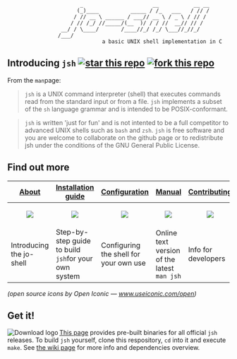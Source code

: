 ```
                       _                      __           __ __
                      (_)____          _____ / /_   ___   / // /
                     / // __ \ ______ / ___// __ \ / _ \ / // / 
                    / // /_/ //_____/(__  )/ / / //  __// // /  
                 __/ / \____/       /____//_/ /_/ \___//_//_/   
                /___/
                              a basic UNIX shell implementation in C
```
## Introducing `jsh`     [![star this repo](http://github-svg-buttons.herokuapp.com/star.svg?user=jovanbulck&repo=jo-shell)](http://github.com/jovanbulck/jo-shell/stargazers) [![fork this repo](http://github-svg-buttons.herokuapp.com/fork.svg?user=jovanbulck&repo=jo-shell)](http://github.com/jovanbulck/jo-shell/fork)

From the `man`page:

> `jsh` is a UNIX command interpreter (shell) that executes commands read from the standard input or from a file. `jsh` implements a subset of the `sh` language grammar and is intended to be POSIX-conformant.

> `jsh` is written 'just for fun' and is not intented to be a full competitor to advanced UNIX shells such as `bash` and `zsh`. `jsh` is free software and you are welcome to collaborate on the github page or to redistribute jsh under the conditions of the GNU General Public License.

## Find out more
<!---

vóór aanpassing Gijs - verwijder indien de aanpassing goedgekeurd is.

| About | Installation guide | Configuration | Manual | Contributing |
|----|----------|----------|---------|---------|
| ![about-icon](https://cloud.githubusercontent.com/assets/2464627/4872726/aa9d7d3e-61f0-11e4-8f0d-3868bc8d62ee.png) | ![installation-icon](https://cloud.githubusercontent.com/assets/2464627/4872729/bf52b30c-61f0-11e4-8760-7cc07786704f.png) | ![config-icon](https://cloud.githubusercontent.com/assets/2464627/4872716/4db5601e-61f0-11e4-8f99-5b25bd872e11.png) | ![doc-icon](https://cloud.githubusercontent.com/assets/2464627/4872720/6dcef1bc-61f0-11e4-9790-dea9c2534075.png) | ![community-icon](https://cloud.githubusercontent.com/assets/2464627/4872722/95271852-61f0-11e4-9a3d-266cc702ba2e.png) |
| [About `jsh`](https://github.com/jovanbulck/jo-shell/wiki/About) | [Compiling and running `jsh`](https://github.com/jovanbulck/jo-shell/wiki/Compiling-and-running) | [Customizing `jsh`](https://github.com/jovanbulck/jo-shell/wiki/Sample-configuration-files) | [`jsh` man page](https://github.com/jovanbulck/jo-shell/wiki/Manual) | [Coding guidelines](https://github.com/jovanbulck/jo-shell/wiki/Coding-guidelines)|
|----|----------|----------|---------|---------|
| ![about-icon](https://cloud.githubusercontent.com/assets/2464627/4872726/aa9d7d3e-61f0-11e4-8f0d-3868bc8d62ee.png) | ![installation-icon](https://cloud.githubusercontent.com/assets/2464627/4872729/bf52b30c-61f0-11e4-8760-7cc07786704f.png) | ![config-icon](https://cloud.githubusercontent.com/assets/2464627/4872716/4db5601e-61f0-11e4-8f99-5b25bd872e11.png) | ![doc-icon](https://cloud.githubusercontent.com/assets/2464627/4872720/6dcef1bc-61f0-11e4-9790-dea9c2534075.png) | ![community-icon](https://cloud.githubusercontent.com/assets/2464627/4872722/95271852-61f0-11e4-9a3d-266cc702ba2e.png) |

| Introducing the jo-shell | Step-by-step guide to build `jsh`for your own system | Configuring the shell for your own use | Online text version of the latest `man jsh` | Info for developers |
*(open source icons by Open Iconic — www.useiconic.com/open)*
-->

| [About](https://github.com/jovanbulck/jo-shell/wiki/About) | [Installation guide](https://github.com/jovanbulck/jo-shell/wiki/Compiling-and-running) | [Configuration](https://github.com/jovanbulck/jo-shell/wiki/Sample-configuration-files) | [Manual](https://github.com/jovanbulck/jo-shell/wiki/Manual) | [Contributing](https://github.com/jovanbulck/jo-shell/wiki/Coding-guidelines) |
|----|----------|----------|---------|---------|
| [<p align="center"> <img src="https://cloud.githubusercontent.com/assets/2464627/4872726/aa9d7d3e-61f0-11e4-8f0d-3868bc8d62ee.png"/> </p>](https://github.com/jovanbulck/jo-shell/wiki/About) | [<p align="center"> <img src="https://cloud.githubusercontent.com/assets/2464627/4872729/bf52b30c-61f0-11e4-8760-7cc07786704f.png"/> </p>](https://github.com/jovanbulck/jo-shell/wiki/Compiling-and-running) | [<p align="center"> <img src="https://cloud.githubusercontent.com/assets/2464627/4872716/4db5601e-61f0-11e4-8f99-5b25bd872e11.png"/> </p>](https://github.com/jovanbulck/jo-shell/wiki/Sample-configuration-files) | [<p align="center"> <img src="https://cloud.githubusercontent.com/assets/2464627/4872720/6dcef1bc-61f0-11e4-9790-dea9c2534075.png"/> </p>](https://github.com/jovanbulck/jo-shell/wiki/Manual) | [<p align="center"> <img src="https://cloud.githubusercontent.com/assets/2464627/4872722/95271852-61f0-11e4-9a3d-266cc702ba2e.png"/> </p>](https://github.com/jovanbulck/jo-shell/wiki/Coding-guidelines) |
| Introducing the jo-shell | Step-by-step guide to build `jsh`for your own system | Configuring the shell for your own use | Online text version of the latest `man jsh` | Info for developers |
*(open source icons by Open Iconic — www.useiconic.com/open)*

## Get it!

<a href="https://github.com/jovanbulck/jo-shell/releases/latest"><img src="https://cloud.githubusercontent.com/assets/2464627/4872774/dda6369c-61f2-11e4-98de-e14da6836a3b.png"
 alt="Download logo" title="Download latest release" align="left" /></a>

[This page](https://github.com/jovanbulck/jo-shell/releases/latest) provides pre-built binaries for all official `jsh` releases. To build `jsh` yourself, clone this respository, `cd` into it and execute `make`. See [the wiki page](https://github.com/jovanbulck/jo-shell/wiki/Compiling-and-running) for more info and dependencies overview.
